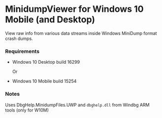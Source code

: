 # MinidumpViewer for Windows 10 Mobile (and Desktop)

View raw info from various data streams inside Windows MiniDump format crash dumps.

### Requirements

- Windows 10 Desktop build 16299

   Or
- Windows 10 Mobile build 15254

### Notes
Uses DbgHelp.MinidumpFiles.UWP and `dbghelp.dll` from Windbg ARM tools (only for W10M)
